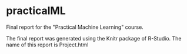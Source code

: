 # practicalML
Final report for the "Practical Machine Learning" course.

The final report was generated using the Knitr package of R-Studio.
The name of this report is Project.html
